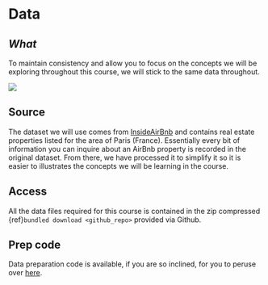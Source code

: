 # Data

## *What*

To maintain consistency and allow you to focus on the concepts we will be exploring throughout this course, we will stick to the same data throughout.

![](figs/d1s1_abb.png)

## Source

The dataset we will use comes from [InsideAirBnb](http://insideairbnb.com/) and contains real estate properties listed for the area of Paris (France). Essentially every bit of information you can inquire about an AirBnb property is recorded in the original dataset. From there, we have processed it to simplify it so it is easier to illustrates the concepts we will be learning in the course.

## Access

All the data files required for this course is contained in the zip compressed {ref}`bundled download <github_repo>` provided via Github.

## Prep code

Data preparation code is available, if you are so inclined, for you to peruse over [here](data/data_prep).
